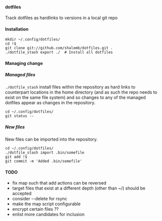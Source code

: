 #### dotfiles

Track dotfiles as hardlinks to versions in a local git repo

#### Installation

    mkdir ~/.config/dotfiles/
    cd !$
    git clone git://github.com/shalomb/dotfiles.git .
    ./dotfile_stash export ./  # Install all dotfiles

#### Managing change

##### Managed files

`./dotfile_stash` install files within the repository as hard links to
counterpart locations in the home directory (and as such the repo needs to
exist on the same file system) and so changes to any of the managed
dotfiles appear as changes in the repository.

    cd ~/.config/dotfiles/
    git status --

##### New files

New files can be imported into the repository.

    cd ~/.config/dotfiles/
    ./dotfile_stash import .bin/somefile
    git add !$
    git commit -m 'Added .bin/somefile'

#### TODO

* fix map such that add actions can be reversed
* target files that exist at a different depth (other than ~/) should be accepted
* consider --delete for rsync
* make the map script configurable
* encrypt certain files ??
* enlist more candidates for inclusion
